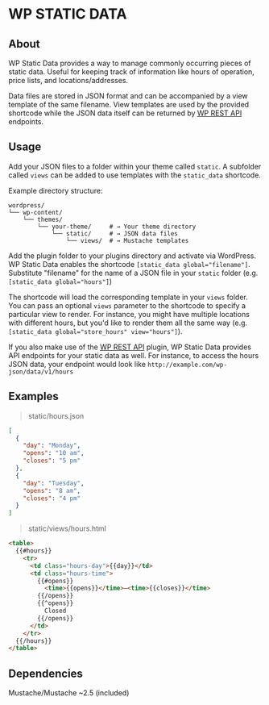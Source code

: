 # WP STATIC DATA

## About

WP Static Data provides a way to manage commonly occurring pieces of static data. Useful for keeping track of information like hours of operation, price lists, and locations/addresses.

Data files are stored in JSON format and can be accompanied by a view template of the same filename. View templates are used by the provided shortcode while the JSON data itself can be returned by [WP REST API](http://v2.wp-api.org) endpoints.

## Usage

Add your JSON files to a folder within your theme called `static`. A subfolder called `views` can be added to use templates with the `static_data` shortcode.

Example directory structure:

```
wordpress/
└── wp-content/
    └── themes/
        └── your-theme/     # → Your theme directory
            └── static/     # → JSON data files
                └── views/  # → Mustache templates
```

Add the plugin folder to your plugins directory and activate via WordPress. WP Static Data enables the shortcode `[static_data global="filename"]`. Substitute "filename" for the name of a JSON file in your `static` folder (e.g. `[static_data global="hours"]`)

The shortcode will load the corresponding template in your `views` folder. You can pass an optional `views` parameter to the shortcode to specify a particular view to render. For instance, you might have multiple locations with different hours, but you'd like to render them all the same way (e.g. `[static_data global="store_hours" view="hours"]`).

If you also make use of the [WP REST API](http://v2.wp-api.org) plugin, WP Static Data provides API endpoints for your static data as well. For instance, to access the hours JSON data, your endpoint would look like `http://example.com/wp-json/data/v1/hours`

## Examples

> static/hours.json

```json
[
  {
    "day": "Monday",
    "opens": "10 am",
    "closes": "5 pm"
  },
  {
    "day": "Tuesday",
    "opens": "8 am",
    "closes": "4 pm"
  }
]
```

> static/views/hours.html

```html
<table>
  {{#hours}}
    <tr>
      <td class="hours-day">{{day}}</td>
      <td class="hours-time">
        {{#opens}}
          <time>{{opens}}</time>—<time>{{closes}}</time>
        {{/opens}}
        {{^opens}}
          Closed
        {{/opens}}
      </td>
    </tr>
  {{/hours}}
</table>
```

## Dependencies

Mustache/Mustache ~2.5 (included)
